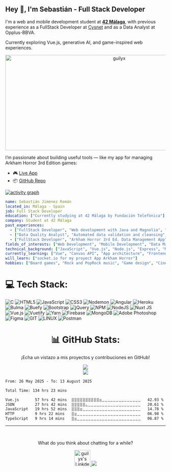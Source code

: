<h2>Hey 👋, I'm Sebastián - Full Stack Developer</h2>
<p>I'm a web and mobile development student at <strong><a href="https://www.42malaga.com/">42 Málaga</a></strong>, with previous experience as a FullStack Developer at <a href="https://www.aedashomes.com/">Cysnet</a> and as a Data Analyst at Opplus-BBVA.</p>
<p>Currently exploring Vue.js, generative AI, and game-inspired web experiences.</p>

<p align="center">
  <img src="https://socialify.git.ci/RybenShot/App_Arkham_Horror_3/image?font=Raleway&issues=1&language=1&name=1&owner=1&pattern=Circuit+Board&pulls=1&stargazers=1&theme=Dark" alt="guilyx" width="700" height="300" />
</p>

<p>I’m passionate about building useful tools — like my app for managing Arkham Horror 3rd Edition games:</p>

<ul>
  <li>🎮 <a href="https://arkhamhorror-39297.web.app/#/">Live App</a></li>
  <li>📦 <a href="https://github.com/RybenShot/App_Arkham_Horror_3">GitHub Repo</a></li>
</ul>

[![activity graph](https://github-readme-activity-graph.vercel.app/graph?username=RybenShot&theme=github-compact&custom_title=Sebastián%20Activity%20Graph&hide_border=true)](https://github.com/ashutosh00710/github-readme-activity-graph)

```yaml
name: Sebastián Jiménez Román
located_in: Málaga - Spain
job: Full Stack Developer
education: ["Currently studying at 42 Málaga by Fundación Telefónica"]
company: Student at 42 Málaga
past_experiences:
  - ["FullStack Developer", "Web development with Java and Magnolia", "Cysnet - Aedas Homes", "Pamplona, Spain", "2024-03 to 2025-01"]
  - ["Data Quality Analyst", "Automated data validation and cleansing", "Opplus - BBVA", "Spain", "2021-2023"]
  - ["FullStack Developer", "Arkham Horror 3rd Ed. Data Management App", "Self-directed", "Spain", "2023"]
fields_of_interests: ["Web Development", "Mobile Development", "Data Management", "UI/UX Design"]
technical_background: ["JavaScript", "Vue.js", "Node.js", "Express", "MongoDB", "JSON-based APIs"]
currently_learning: ["Vue", "Canvas API", "App architecture", "Frontend-backend integration", "Generative AI"]
will_learn: ["socket.io for my proyect App Arkham Horror"]
hobbies: ["Board games", "Rock and PopRock music", "Game design", "Cinema"]
```


# 💻 Tech Stack:
![C](https://img.shields.io/badge/c-%2300599C.svg?style=for-the-badge&logo=c&logoColor=white) 
![HTML5](https://img.shields.io/badge/html5-%23E34F26.svg?style=for-the-badge&logo=html5&logoColor=white) 
![JavaScript](https://img.shields.io/badge/javascript-%23323330.svg?style=for-the-badge&logo=javascript&logoColor=%23F7DF1E) 
![CSS3](https://img.shields.io/badge/css3-%231572B6.svg?style=for-the-badge&logo=css3&logoColor=white) 
![Nodemon](https://img.shields.io/badge/NODEMON-%23323330.svg?style=for-the-badge&logo=nodemon&logoColor=%BBDEAD) 
![Angular](https://img.shields.io/badge/angular-%23DD0031.svg?style=for-the-badge&logo=angular&logoColor=white) 
![Heroku](https://img.shields.io/badge/heroku-%23430098.svg?style=for-the-badge&logo=heroku&logoColor=white) 
![Bulma](https://img.shields.io/badge/bulma-00D0B1?style=for-the-badge&logo=bulma&logoColor=white) 
![Buefy](https://img.shields.io/badge/Buefy-7957D5?style=for-the-badge&logo=buefy&logoColor=48289E) 
![Bootstrap](https://img.shields.io/badge/bootstrap-%238511FA.svg?style=for-the-badge&logo=bootstrap&logoColor=white) 
![jQuery](https://img.shields.io/badge/jquery-%230769AD.svg?style=for-the-badge&logo=jquery&logoColor=white) 
![NPM](https://img.shields.io/badge/NPM-%23CB3837.svg?style=for-the-badge&logo=npm&logoColor=white) 
![NodeJS](https://img.shields.io/badge/node.js-6DA55F?style=for-the-badge&logo=node.js&logoColor=white) 
![Nuxt JS](https://img.shields.io/badge/Nuxt-002E3B?style=for-the-badge&logo=nuxt.js&logoColor=#00DC82) 
![Vue.js](https://img.shields.io/badge/vue.js-%2335495e.svg?style=for-the-badge&logo=vuedotjs&logoColor=%234FC08D) 
![Vuetify](https://img.shields.io/badge/Vuetify-1867C0?style=for-the-badge&logo=vuetify&logoColor=AEDDFF) 
![Yarn](https://img.shields.io/badge/yarn-%232C8EBB.svg?style=for-the-badge&logo=yarn&logoColor=white) 
![Firebase](https://img.shields.io/badge/Firebase-039BE5?style=for-the-badge&logo=Firebase&logoColor=white) 
![MongoDB](https://img.shields.io/badge/MongoDB-%234ea94b.svg?style=for-the-badge&logo=mongodb&logoColor=white) 
![Adobe Photoshop](https://img.shields.io/badge/adobe%20photoshop-%2331A8FF.svg?style=for-the-badge&logo=adobe%20photoshop&logoColor=white) 
![Figma](https://img.shields.io/badge/figma-%23F24E1E.svg?style=for-the-badge&logo=figma&logoColor=white) 
![GIT](https://img.shields.io/badge/Git-fc6d26?style=for-the-badge&logo=git&logoColor=white) 
![LINUX](https://img.shields.io/badge/Linux-FCC624?style=for-the-badge&logo=linux&logoColor=black) 
![Postman](https://img.shields.io/badge/Postman-FF6C37?style=for-the-badge&logo=postman&logoColor=white)

<div align="center">

# 📊 GitHub Stats:
<p>¡Echa un vistazo a mis proyectos y contribuciones en GitHub!</p>

![](https://github-readme-streak-stats.herokuapp.com/?user=Rybenshot&theme=dark&hide_border=false)<br/>
![](https://github-readme-stats.vercel.app/api/top-langs/?username=Rybenshot&theme=dark&hide_border=false&include_all_commits=true&count_private=true&layout=compact)

</div>

<!--START_SECTION:waka-->

```txt
From: 26 May 2025 - To: 13 August 2025

Total Time: 134 hrs 23 mins

Vue.js       57 hrs 42 mins  ⣿⣿⣿⣿⣿⣿⣿⣿⣿⣿⣶⣀⣀⣀⣀⣀⣀⣀⣀⣀⣀⣀⣀⣀⣀   42.93 %
JSON         27 hrs 42 mins  ⣿⣿⣿⣿⣿⣄⣀⣀⣀⣀⣀⣀⣀⣀⣀⣀⣀⣀⣀⣀⣀⣀⣀⣀⣀   20.61 %
JavaScript   19 hrs 52 mins  ⣿⣿⣿⣶⣀⣀⣀⣀⣀⣀⣀⣀⣀⣀⣀⣀⣀⣀⣀⣀⣀⣀⣀⣀⣀   14.78 %
HTTP         9 hrs 22 mins   ⣿⣶⣀⣀⣀⣀⣀⣀⣀⣀⣀⣀⣀⣀⣀⣀⣀⣀⣀⣀⣀⣀⣀⣀⣀   06.98 %
TypeScript   9 hrs 14 mins   ⣿⣶⣀⣀⣀⣀⣀⣀⣀⣀⣀⣀⣀⣀⣀⣀⣀⣀⣀⣀⣀⣀⣀⣀⣀   06.87 %
```

<!--END_SECTION:waka-->

---
<br/>

<div align="center">
    <p>What do you think about chatting for a while?</p>
    <a href="https://www.linkedin.com/in/sebastian-jimenez-roman/">
    <img alt="guilyx's LinkdeIN" width="50px" src="https://user-images.githubusercontent.com/43545812/144035037-0f415fc7-9f96-4517-a370-ccc6e78a714b.png" />
    </a>
  <img src="https://capsule-render.vercel.app/api?type=waving&color=gradient&height=60&section=footer"/>
</div>